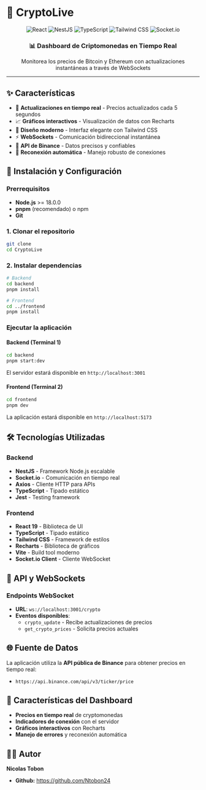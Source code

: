 # 🚀 CryptoLive

<div align="center">
  <img src="https://img.shields.io/badge/React-19.1.1-61DAFB?style=for-the-badge&logo=react&logoColor=white" alt="React" />
  <img src="https://img.shields.io/badge/NestJS-11.0.1-E0234E?style=for-the-badge&logo=nestjs&logoColor=white" alt="NestJS" />
  <img src="https://img.shields.io/badge/TypeScript-5.7.3-3178C6?style=for-the-badge&logo=typescript&logoColor=white" alt="TypeScript" />
  <img src="https://img.shields.io/badge/Tailwind_CSS-3.4.17-38B2AC?style=for-the-badge&logo=tailwind-css&logoColor=white" alt="Tailwind CSS" />
  <img src="https://img.shields.io/badge/WebSocket-Socket.io-010101?style=for-the-badge&logo=socket.io&logoColor=white" alt="Socket.io" />
</div>

<div align="center">
  <h3>📊 Dashboard de Criptomonedas en Tiempo Real</h3>
  <p>Monitorea los precios de Bitcoin y Ethereum con actualizaciones instantáneas a través de WebSockets</p>
</div>

---

## ✨ Características

- 🔄 **Actualizaciones en tiempo real** - Precios actualizados cada 5 segundos
- 📈 **Gráficos interactivos** - Visualización de datos con Recharts
- 🎨 **Diseño moderno** - Interfaz elegante con Tailwind CSS
- ⚡ **WebSockets** - Comunicación bidireccional instantánea
- 🔌 **API de Binance** - Datos precisos y confiables
- 🔄 **Reconexión automática** - Manejo robusto de conexiones


## 🚀 Instalación y Configuración

### Prerrequisitos

- **Node.js** >= 18.0.0
- **pnpm** (recomendado) o npm
- **Git**

### 1. Clonar el repositorio

```bash
git clone
cd CryptoLive
```

### 2. Instalar dependencias

```bash
# Backend
cd backend
pnpm install

# Frontend
cd ../frontend
pnpm install
```

### Ejecutar la aplicación

#### Backend (Terminal 1)
```bash
cd backend
pnpm start:dev
```
El servidor estará disponible en `http://localhost:3001`

#### Frontend (Terminal 2)
```bash
cd frontend
pnpm dev
```
La aplicación estará disponible en `http://localhost:5173`

## 🛠️ Tecnologías Utilizadas

### Backend
- **NestJS** - Framework Node.js escalable
- **Socket.io** - Comunicación en tiempo real
- **Axios** - Cliente HTTP para APIs
- **TypeScript** - Tipado estático
- **Jest** - Testing framework

### Frontend
- **React 19** - Biblioteca de UI
- **TypeScript** - Tipado estático
- **Tailwind CSS** - Framework de estilos
- **Recharts** - Biblioteca de gráficos
- **Vite** - Build tool moderno
- **Socket.io Client** - Cliente WebSocket

## 📡 API y WebSockets

### Endpoints WebSocket

- **URL**: `ws://localhost:3001/crypto`
- **Eventos disponibles**:
  - `crypto_update` - Recibe actualizaciones de precios
  - `get_crypto_prices` - Solicita precios actuales

## 🌐 Fuente de Datos

La aplicación utiliza la **API pública de Binance** para obtener precios en tiempo real:

- `https://api.binance.com/api/v3/ticker/price`

## 📱 Características del Dashboard

- **Precios en tiempo real** de cryptomonedas
- **Indicadores de conexión** con el servidor
- **Gráficos interactivos** con Recharts
- **Manejo de errores** y reconexión automática


## 👨‍💻 Autor

**Nicolas Tobon**

- **Github:** https://github.com/Ntobon24



